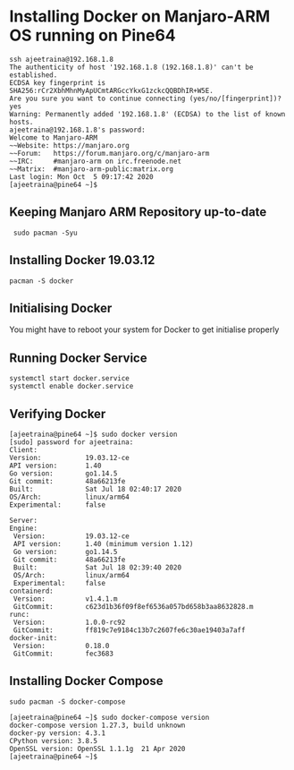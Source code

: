 # Installing Docker on Manjaro-ARM OS running on Pine64 

```
ssh ajeetraina@192.168.1.8
The authenticity of host '192.168.1.8 (192.168.1.8)' can't be established.
ECDSA key fingerprint is SHA256:rCr2XbhMhnMyApUCmtARGccYkxG1zckcQQBDhIR+W5E.
Are you sure you want to continue connecting (yes/no/[fingerprint])? yes
Warning: Permanently added '192.168.1.8' (ECDSA) to the list of known hosts.
ajeetraina@192.168.1.8's password: 
Welcome to Manjaro-ARM
~~Website: https://manjaro.org
~~Forum:   https://forum.manjaro.org/c/manjaro-arm
~~IRC:     #manjaro-arm on irc.freenode.net
~~Matrix:  #manjaro-arm-public:matrix.org
Last login: Mon Oct  5 09:17:42 2020
[ajeetraina@pine64 ~]$ 

```

## Keeping Manjaro ARM Repository up-to-date

```
 sudo pacman -Syu
```
 
 ## Installing Docker 19.03.12
 
 ```
 pacman -S docker
 ```
 
 ## Initialising Docker
 
 You might have to reboot your system for Docker to get initialise properly
 
 ## Running Docker Service
 
 ```
 systemctl start docker.service
 systemctl enable docker.service
 ```
 
 ## Verifying Docker
 
 ```
 [ajeetraina@pine64 ~]$ sudo docker version
[sudo] password for ajeetraina: 
Client:
 Version:           19.03.12-ce
 API version:       1.40
 Go version:        go1.14.5
 Git commit:        48a66213fe
 Built:             Sat Jul 18 02:40:17 2020
 OS/Arch:           linux/arm64
 Experimental:      false

Server:
 Engine:
  Version:          19.03.12-ce
  API version:      1.40 (minimum version 1.12)
  Go version:       go1.14.5
  Git commit:       48a66213fe
  Built:            Sat Jul 18 02:39:40 2020
  OS/Arch:          linux/arm64
  Experimental:     false
 containerd:
  Version:          v1.4.1.m
  GitCommit:        c623d1b36f09f8ef6536a057bd658b3aa8632828.m
 runc:
  Version:          1.0.0-rc92
  GitCommit:        ff819c7e9184c13b7c2607fe6c30ae19403a7aff
 docker-init:
  Version:          0.18.0
  GitCommit:        fec3683
```


## Installing Docker Compose

```
sudo pacman -S docker-compose
```

```
[ajeetraina@pine64 ~]$ sudo docker-compose version
docker-compose version 1.27.3, build unknown
docker-py version: 4.3.1
CPython version: 3.8.5
OpenSSL version: OpenSSL 1.1.1g  21 Apr 2020
[ajeetraina@pine64 ~]$ 
```


 
